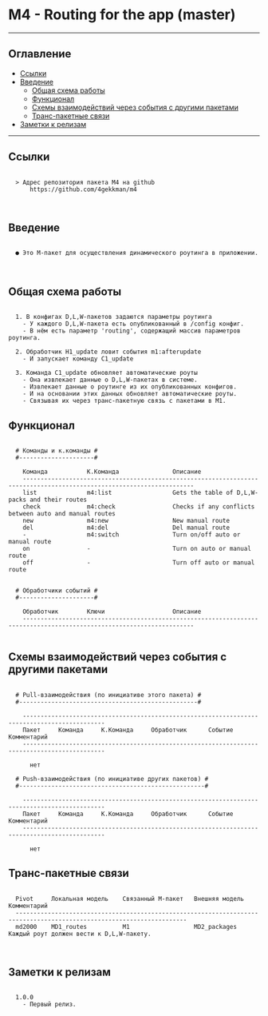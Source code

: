 # M4 - Routing for the app (master)
---
## Оглавление

  - [Ссылки](#link1)
  - [Введение](#link2)
	- [Общая схема работы](#link3)
	- [Функционал](#link4)
	- [Схемы взаимодействий через события с другими пакетами](#link5)
	- [Транс-пакетные связи](#link6)
  - [Заметки к релизам](#link100)

---

## Ссылки <a id="link1"></a>
```

  > Адрес репозитория пакета M4 на github
      https://github.com/4gekkman/m4

			
```

## Введение <a id="link2"></a>
```

  ● Это М-пакет для осуществления динамического роутинга в приложении.

 
```
## Общая схема работы <a id="link3"></a>
```

  1. В конфигах D,L,W-пакетов задаются параметры роутинга
    - У каждого D,L,W-пакета есть опубликованный в /config конфиг.
    - В нём есть параметр 'routing', содержащий массив параметров роутинга.

  2. Обработчик H1_update ловит события m1:afterupdate
    - И запускает команду C1_update

  3. Команда C1_update обновляет автоматические роуты
    - Она извлекает данные о D,L,W-пакетах в системе.
    - Извлекает данные о роутинге из их опубликованных конфигов.
    - И на основании этих данных обновляет автоматические роуты.
    - Связывая их через транс-пакетную связь с пакетами в M1.

```
## Функционал <a id="link4"></a>
```

  # Команды и к.команды #
  #---------------------#

    Команда           К.Команда               Описание
    ----------------------------------------------------------------------------------------------------------------------
    list              m4:list                 Gets the table of D,L,W-packs and their routes
    check             m4:check                Checks if any conflicts between auto and manual routes
    new               m4:new                  New manual route
    del               m4:del                  Del manual route
    -                 m4:switch               Turn on/off auto or manual route
    on                -                       Turn on auto or manual route
    off               -                       Turn off auto or manual route


  # Обработчики событий #
  #---------------------#

    Обработчик        Ключи                   Описание
    ----------------------------------------------------------------------------------------------------------------------


```
## Схемы взаимодействий через события с другими пакетами <a id="link5"></a>
```

  # Pull-взаимодействия (по инициативе этого пакета) #
  #--------------------------------------------------#

    ---------------------------------------------------------------------------------------------
    Пакет     Команда     К.Команда     Обработчик      Событие           Комментарий
    ---------------------------------------------------------------------------------------------

      нет

  # Push-взаимодействия (по инициативе других пакетов) #
  #----------------------------------------------------#

    ---------------------------------------------------------------------------------------------
    Пакет     Команда     К.Команда     Обработчик      Событие           Комментарий
    ---------------------------------------------------------------------------------------------

      нет

```
## Транс-пакетные связи <a id="link6"></a>
```

  Pivot     Локальная модель    Связанный M-пакет   Внешняя модель    Комментарий
  ----------------------------------------------------------------------------------------------------------------------
  md2000    MD1_routes          M1                  MD2_packages      Каждый роут должен вести к D,L,W-пакету.



```
## Заметки к релизам <a id="link100"></a>
```

  1.0.0
    - Первый релиз.

```











